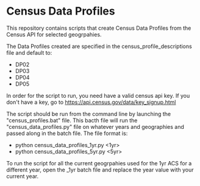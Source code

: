 # Census Data Profiles
This repository contains scripts that create Census Data Profiles from the Census API for selected geogrpahies.

The Data Profiles created are specified in the census_profile_descriptions file and default to:
* DP02
* DP03
* DP04
* DP05

In order for the script to run, you need have a valid census api key. If you don't have a key, go to https://api.census.gov/data/key_signup.html

The script should be run from the command line by launching the "census_profiles.bat" file. This bacth file will run the "census_data_profiles.py" file on whatever years and geographies and passed along in the batch file.
The file format is:
* python census_data_profiles_1yr.py <1yr> <year> <api key> <dictionary of place>
* python census_data_profiles_5yr.py <5yr> <year> <api key> <dictionary of place>
	
To run the script for all the current geogrpahies used for the 1yr ACS for a different year, open the _1yr batch file and replace the year value with your current year.
 

